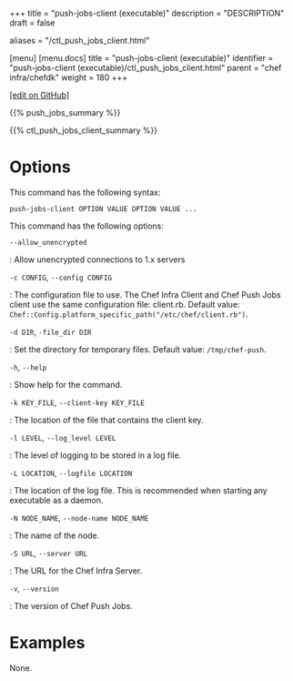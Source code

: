 +++
title = "push-jobs-client (executable)"
description = "DESCRIPTION"
draft = false

aliases = "/ctl_push_jobs_client.html"

[menu]
  [menu.docs]
    title = "push-jobs-client (executable)"
    identifier = "push-jobs-client (executable)/ctl_push_jobs_client.html"
    parent = "chef infra/chefdk"
    weight = 180
+++    

[\[edit on
GitHub\]](https://github.com/chef/chef-web-docs/blob/master/chef_master/source/ctl_push_jobs_client.rst)

{{% push_jobs_summary %}}

{{% ctl_push_jobs_client_summary %}}

Options
=======

This command has the following syntax:

    push-jobs-client OPTION VALUE OPTION VALUE ...

This command has the following options:

`--allow_unencrypted`

:   Allow unencrypted connections to 1.x servers

`-c CONFIG`, `--config CONFIG`

:   The configuration file to use. The Chef Infra Client and Chef Push
    Jobs client use the same configuration file: client.rb. Default
    value: `Chef::Config.platform_specific_path("/etc/chef/client.rb")`.

`-d DIR`, `-file_dir DIR`

:   Set the directory for temporary files. Default value:
    `/tmp/chef-push`.

`-h`, `--help`

:   Show help for the command.

`-k KEY_FILE`, `--client-key KEY_FILE`

:   The location of the file that contains the client key.

`-l LEVEL`, `--log_level LEVEL`

:   The level of logging to be stored in a log file.

`-L LOCATION`, `--logfile LOCATION`

:   The location of the log file. This is recommended when starting any
    executable as a daemon.

`-N NODE_NAME`, `--node-name NODE_NAME`

:   The name of the node.

`-S URL`, `--server URL`

:   The URL for the Chef Infra Server.

`-v`, `--version`

:   The version of Chef Push Jobs.

Examples
========

None.
